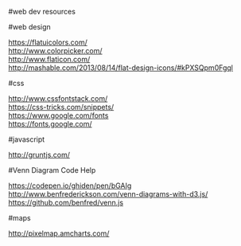 #web dev resources 

#web design 

https://flatuicolors.com/  
http://www.colorpicker.com/  
http://www.flaticon.com/  
http://mashable.com/2013/08/14/flat-design-icons/#kPXSQpm0Fgql

#css 

http://www.cssfontstack.com/   
https://css-tricks.com/snippets/  
https://www.google.com/fonts  
https://fonts.google.com/  

#javascript 

http://gruntjs.com/

#Venn Diagram Code Help 

https://codepen.io/ghiden/pen/bGAIg  
http://www.benfrederickson.com/venn-diagrams-with-d3.js/  
https://github.com/benfred/venn.js  

#maps 

http://pixelmap.amcharts.com/   
